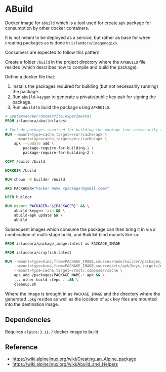 # ABuild

Docker image for `abuild` which is a tool used for create `apk` package for
consumption by other docker containers.

It is not meant to be deployed as a service, but rather as base for when
creating packages as is done in `islandora/imagemagick`.

Consumers are expected to follow this pattern:

Create a folder `/build` in the project directory where the `APKBUILD` file
resides (which describes how to compile and build the package).

Define a docker file that:

1. Installs the packages required for building (but not necessarily running) the
   package.
2. Run `abuild-keygen` to generate a private/public key pair for signing the
   package.
3. Run `abuild` to build the package using `APKBUILD`.

```dockerfile
# syntax=docker/dockerfile:experimental
FROM islandora/abuild:latest

# Include packages required for building the package (not necessarily the ones require for running).
RUN --mount=type=cache,target=/var/cache/apk \
    --mount=type=cache,target=/etc/cache/apk \
    apk --update add \
        package-require-for-building-1 \
        package-require-for-building-2 \

COPY /build /build

WORKDIR /build

RUN chown -R builder /build

ARG PACKAGER="Packer Name <packager@gmail.com>"

USER builder

RUN export PACKAGER="${PACKAGER}" && \
    abuild-keygen -ain && \
    abuild-apk update && \
    abuild
```

Subsequent images which consume the package can then bring it in via a
combination of multi-stage build, and Buildkit bind mounts like so:

```dockerfile
FROM islandora/package_image:latest as PACKAGE_IMAGE

FROM islandora/crayfish:latest

RUN --mount=type=bind,from=PACKAGE_IMAGE,source=/home/builder/packages/x86_64,target=/packages \
    --mount=type=bind,from=PACKAGE_IMAGE,source=/etc/apk/keys,target=/etc/apk/keys \
    --mount=type=cache,target=/root/.composer/cache \
    apk add /packages/PACKAGE_NAME-*.apk && \
    ... other build steps ...&& \
    cleanup.sh
```

Where the image is brought in as `PACKAGE_IMAGE` and the directory where the
generated `.pkg` resides as well as the location of `apk` key files are mounted
into the destination image.

## Dependencies

Requires `alpine:3.11.7` docker image to build.

## Reference

- <https://wiki.alpinelinux.org/wiki/Creating_an_Alpine_package>
- <https://wiki.alpinelinux.org/wiki/Abuild_and_Helpers>
